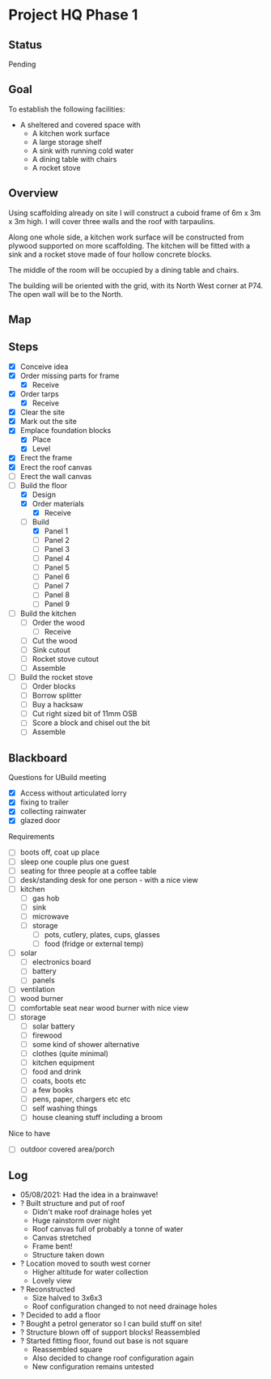 # Project HQ Phase 1

## Status

Pending

## Goal

To establish the following facilities:

- A sheltered and covered space with
    - A kitchen work surface
    - A large storage shelf
    - A sink with running cold water
    - A dining table with chairs
    - A rocket stove

## Overview

Using scaffolding already on site I will construct a cuboid frame of 6m x 3m x 3m high. I will cover three walls and the roof with tarpaulins.

Along one whole side, a kitchen work surface will be constructed from plywood supported on more scaffolding. The kitchen will be fitted with
a sink and a rocket stove made of four hollow concrete blocks.

The middle of the room will be occupied by a dining table and chairs.

The building will be oriented with the grid, with its North West corner at P74. The open wall will be to the North.

## Map

## Steps

- [x] Conceive idea
- [x] Order missing parts for frame
    - [x] Receive
- [x] Order tarps
    - [x] Receive
- [x] Clear the site
- [x] Mark out the site
- [x] Emplace foundation blocks
    - [x] Place
    - [x] Level
- [x] Erect the frame
- [x] Erect the roof canvas
- [ ] Erect the wall canvas
- [ ] Build the floor
    - [x] Design
    - [x] Order materials
        - [x] Receive
    - [ ] Build
        - [x] Panel 1
        - [ ] Panel 2
        - [ ] Panel 3
        - [ ] Panel 4
        - [ ] Panel 5
        - [ ] Panel 6
        - [ ] Panel 7
        - [ ] Panel 8
        - [ ] Panel 9
- [ ] Build the kitchen
    - [ ] Order the wood
        - [ ] Receive
    - [ ] Cut the wood
    - [ ] Sink cutout
    - [ ] Rocket stove cutout
    - [ ] Assemble
- [ ] Build the rocket stove
    - [ ] Order blocks
    - [ ] Borrow splitter
    - [ ] Buy a hacksaw
    - [ ] Cut right sized bit of 11mm OSB
    - [ ] Score a block and chisel out the bit
    - [ ] Assemble

## Blackboard

Questions for UBuild meeting
- [x] Access without articulated lorry
- [x] fixing to trailer
- [x] collecting rainwater
- [x] glazed door

Requirements
- [ ] boots off, coat up place
- [ ] sleep one couple plus one guest
- [ ] seating for three people at a coffee table
- [ ] desk/standing desk for one person - with a nice view
- [ ] kitchen
    - [ ] gas hob
    - [ ] sink
    - [ ] microwave
    - [ ] storage
        - [ ] pots, cutlery, plates, cups, glasses
        - [ ] food (fridge or external temp)
- [ ] solar
    - [ ] electronics board
    - [ ] battery
    - [ ] panels
- [ ] ventilation
- [ ] wood burner
- [ ] comfortable seat near wood burner with nice view
- [ ] storage
    - [ ] solar battery
    - [ ] firewood
    - [ ] some kind of shower alternative
    - [ ] clothes (quite minimal)
    - [ ] kitchen equipment
    - [ ] food and drink
    - [ ] coats, boots etc
    - [ ] a few books
    - [ ] pens, paper, chargers etc etc
    - [ ] self washing things
    - [ ] house cleaning stuff including a broom

Nice to have
- [ ] outdoor covered area/porch

    


## Log

- 05/08/2021: Had the idea in a brainwave!
- ? Built structure and put of roof
    - Didn't make roof drainage holes yet
    - Huge rainstorm over night
    - Roof canvas full of probably a tonne of water
    - Canvas stretched
    - Frame bent!
    - Structure taken down
- ? Location moved to south west corner
    - Higher altitude for water collection
    - Lovely view
- ? Reconstructed
    - Size halved to 3x6x3
    - Roof configuration changed to not need drainage holes
- ? Decided to add a floor
- ? Bought a petrol generator so I can build stuff on site!
- ? Structure blown off of support blocks! Reassembled
- ? Started fitting floor, found out base is not square
    - Reassembled square
    - Also decided to change roof configuration again
    - New configuration remains untested